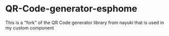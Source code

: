 # QR-Code-generator-esphome
This is a "fork" of the QR Code generator library from nayuki that is used in my custom component
